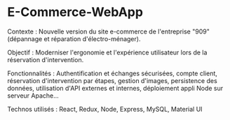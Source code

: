 # E-Commerce-WebApp
Contexte :
Nouvelle version du site e-commerce de l'entreprise "909" (dépannage et réparation d'électro-ménager).

Objectif :
Moderniser l'ergonomie et l'expérience utilisateur lors de la réservation d'intervention.

Fonctionnalités :
Authentification et échanges sécurisées, compte client, réservation d'intervention par étapes, gestion d'images, persistence des données, utilisation d'API externes et internes, déploiement appli Node sur serveur Apache...

Technos utilisés :
React, Redux, Node, Express, MySQL, Material UI
